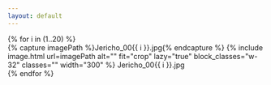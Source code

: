 ```yaml
---
layout: default
---
```

<div class="container flex flex-wrap gap-4 items-baseline mb-12">
  {% for i in (1..20) %}
  <div>
    {% capture imagePath %}Jericho_00{{ i }}.jpg{% endcapture %}
    {% include image.html url=imagePath alt="" fit="crop" lazy="true" block_classes="w-32" classes="" width="300" %}
    Jericho_00{{ i }}.jpg
  </div>
  {% endfor %}
</div>